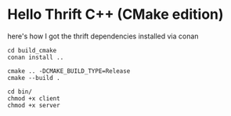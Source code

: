 # Hello Thrift C++ (CMake edition)

here's how I got the thrift dependencies installed via conan

```
cd build_cmake
conan install .. 

cmake .. -DCMAKE_BUILD_TYPE=Release
cmake --build .

cd bin/
chmod +x client
chmod +x server
```
